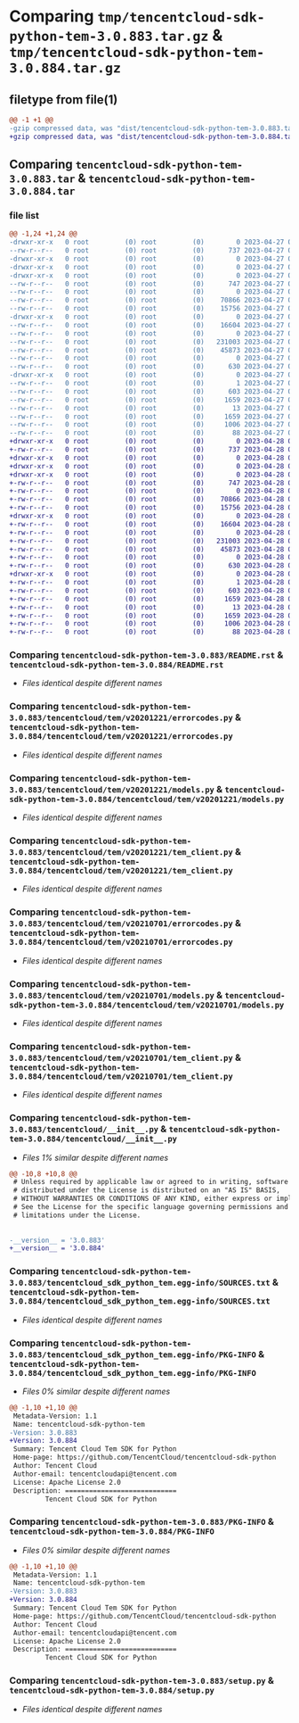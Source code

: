 # Comparing `tmp/tencentcloud-sdk-python-tem-3.0.883.tar.gz` & `tmp/tencentcloud-sdk-python-tem-3.0.884.tar.gz`

## filetype from file(1)

```diff
@@ -1 +1 @@
-gzip compressed data, was "dist/tencentcloud-sdk-python-tem-3.0.883.tar", last modified: Thu Apr 27 00:54:08 2023, max compression
+gzip compressed data, was "dist/tencentcloud-sdk-python-tem-3.0.884.tar", last modified: Fri Apr 28 02:41:06 2023, max compression
```

## Comparing `tencentcloud-sdk-python-tem-3.0.883.tar` & `tencentcloud-sdk-python-tem-3.0.884.tar`

### file list

```diff
@@ -1,24 +1,24 @@
-drwxr-xr-x   0 root         (0) root         (0)        0 2023-04-27 00:54:08.000000 tencentcloud-sdk-python-tem-3.0.883/
--rw-r--r--   0 root         (0) root         (0)      737 2023-04-27 00:54:08.000000 tencentcloud-sdk-python-tem-3.0.883/README.rst
-drwxr-xr-x   0 root         (0) root         (0)        0 2023-04-27 00:54:08.000000 tencentcloud-sdk-python-tem-3.0.883/tencentcloud/
-drwxr-xr-x   0 root         (0) root         (0)        0 2023-04-27 00:54:08.000000 tencentcloud-sdk-python-tem-3.0.883/tencentcloud/tem/
-drwxr-xr-x   0 root         (0) root         (0)        0 2023-04-27 00:54:08.000000 tencentcloud-sdk-python-tem-3.0.883/tencentcloud/tem/v20201221/
--rw-r--r--   0 root         (0) root         (0)      747 2023-04-27 00:54:08.000000 tencentcloud-sdk-python-tem-3.0.883/tencentcloud/tem/v20201221/errorcodes.py
--rw-r--r--   0 root         (0) root         (0)        0 2023-04-27 00:54:08.000000 tencentcloud-sdk-python-tem-3.0.883/tencentcloud/tem/v20201221/__init__.py
--rw-r--r--   0 root         (0) root         (0)    70866 2023-04-27 00:54:08.000000 tencentcloud-sdk-python-tem-3.0.883/tencentcloud/tem/v20201221/models.py
--rw-r--r--   0 root         (0) root         (0)    15756 2023-04-27 00:54:08.000000 tencentcloud-sdk-python-tem-3.0.883/tencentcloud/tem/v20201221/tem_client.py
-drwxr-xr-x   0 root         (0) root         (0)        0 2023-04-27 00:54:08.000000 tencentcloud-sdk-python-tem-3.0.883/tencentcloud/tem/v20210701/
--rw-r--r--   0 root         (0) root         (0)    16604 2023-04-27 00:54:08.000000 tencentcloud-sdk-python-tem-3.0.883/tencentcloud/tem/v20210701/errorcodes.py
--rw-r--r--   0 root         (0) root         (0)        0 2023-04-27 00:54:08.000000 tencentcloud-sdk-python-tem-3.0.883/tencentcloud/tem/v20210701/__init__.py
--rw-r--r--   0 root         (0) root         (0)   231003 2023-04-27 00:54:08.000000 tencentcloud-sdk-python-tem-3.0.883/tencentcloud/tem/v20210701/models.py
--rw-r--r--   0 root         (0) root         (0)    45873 2023-04-27 00:54:08.000000 tencentcloud-sdk-python-tem-3.0.883/tencentcloud/tem/v20210701/tem_client.py
--rw-r--r--   0 root         (0) root         (0)        0 2023-04-27 00:54:08.000000 tencentcloud-sdk-python-tem-3.0.883/tencentcloud/tem/__init__.py
--rw-r--r--   0 root         (0) root         (0)      630 2023-04-27 00:54:08.000000 tencentcloud-sdk-python-tem-3.0.883/tencentcloud/__init__.py
-drwxr-xr-x   0 root         (0) root         (0)        0 2023-04-27 00:54:08.000000 tencentcloud-sdk-python-tem-3.0.883/tencentcloud_sdk_python_tem.egg-info/
--rw-r--r--   0 root         (0) root         (0)        1 2023-04-27 00:54:08.000000 tencentcloud-sdk-python-tem-3.0.883/tencentcloud_sdk_python_tem.egg-info/dependency_links.txt
--rw-r--r--   0 root         (0) root         (0)      603 2023-04-27 00:54:08.000000 tencentcloud-sdk-python-tem-3.0.883/tencentcloud_sdk_python_tem.egg-info/SOURCES.txt
--rw-r--r--   0 root         (0) root         (0)     1659 2023-04-27 00:54:08.000000 tencentcloud-sdk-python-tem-3.0.883/tencentcloud_sdk_python_tem.egg-info/PKG-INFO
--rw-r--r--   0 root         (0) root         (0)       13 2023-04-27 00:54:08.000000 tencentcloud-sdk-python-tem-3.0.883/tencentcloud_sdk_python_tem.egg-info/top_level.txt
--rw-r--r--   0 root         (0) root         (0)     1659 2023-04-27 00:54:08.000000 tencentcloud-sdk-python-tem-3.0.883/PKG-INFO
--rw-r--r--   0 root         (0) root         (0)     1006 2023-04-27 00:54:08.000000 tencentcloud-sdk-python-tem-3.0.883/setup.py
--rw-r--r--   0 root         (0) root         (0)       88 2023-04-27 00:54:08.000000 tencentcloud-sdk-python-tem-3.0.883/setup.cfg
+drwxr-xr-x   0 root         (0) root         (0)        0 2023-04-28 02:41:06.000000 tencentcloud-sdk-python-tem-3.0.884/
+-rw-r--r--   0 root         (0) root         (0)      737 2023-04-28 02:41:06.000000 tencentcloud-sdk-python-tem-3.0.884/README.rst
+drwxr-xr-x   0 root         (0) root         (0)        0 2023-04-28 02:41:06.000000 tencentcloud-sdk-python-tem-3.0.884/tencentcloud/
+drwxr-xr-x   0 root         (0) root         (0)        0 2023-04-28 02:41:06.000000 tencentcloud-sdk-python-tem-3.0.884/tencentcloud/tem/
+drwxr-xr-x   0 root         (0) root         (0)        0 2023-04-28 02:41:06.000000 tencentcloud-sdk-python-tem-3.0.884/tencentcloud/tem/v20201221/
+-rw-r--r--   0 root         (0) root         (0)      747 2023-04-28 02:41:06.000000 tencentcloud-sdk-python-tem-3.0.884/tencentcloud/tem/v20201221/errorcodes.py
+-rw-r--r--   0 root         (0) root         (0)        0 2023-04-28 02:41:06.000000 tencentcloud-sdk-python-tem-3.0.884/tencentcloud/tem/v20201221/__init__.py
+-rw-r--r--   0 root         (0) root         (0)    70866 2023-04-28 02:41:06.000000 tencentcloud-sdk-python-tem-3.0.884/tencentcloud/tem/v20201221/models.py
+-rw-r--r--   0 root         (0) root         (0)    15756 2023-04-28 02:41:06.000000 tencentcloud-sdk-python-tem-3.0.884/tencentcloud/tem/v20201221/tem_client.py
+drwxr-xr-x   0 root         (0) root         (0)        0 2023-04-28 02:41:06.000000 tencentcloud-sdk-python-tem-3.0.884/tencentcloud/tem/v20210701/
+-rw-r--r--   0 root         (0) root         (0)    16604 2023-04-28 02:41:06.000000 tencentcloud-sdk-python-tem-3.0.884/tencentcloud/tem/v20210701/errorcodes.py
+-rw-r--r--   0 root         (0) root         (0)        0 2023-04-28 02:41:06.000000 tencentcloud-sdk-python-tem-3.0.884/tencentcloud/tem/v20210701/__init__.py
+-rw-r--r--   0 root         (0) root         (0)   231003 2023-04-28 02:41:06.000000 tencentcloud-sdk-python-tem-3.0.884/tencentcloud/tem/v20210701/models.py
+-rw-r--r--   0 root         (0) root         (0)    45873 2023-04-28 02:41:06.000000 tencentcloud-sdk-python-tem-3.0.884/tencentcloud/tem/v20210701/tem_client.py
+-rw-r--r--   0 root         (0) root         (0)        0 2023-04-28 02:41:06.000000 tencentcloud-sdk-python-tem-3.0.884/tencentcloud/tem/__init__.py
+-rw-r--r--   0 root         (0) root         (0)      630 2023-04-28 02:41:06.000000 tencentcloud-sdk-python-tem-3.0.884/tencentcloud/__init__.py
+drwxr-xr-x   0 root         (0) root         (0)        0 2023-04-28 02:41:06.000000 tencentcloud-sdk-python-tem-3.0.884/tencentcloud_sdk_python_tem.egg-info/
+-rw-r--r--   0 root         (0) root         (0)        1 2023-04-28 02:41:06.000000 tencentcloud-sdk-python-tem-3.0.884/tencentcloud_sdk_python_tem.egg-info/dependency_links.txt
+-rw-r--r--   0 root         (0) root         (0)      603 2023-04-28 02:41:06.000000 tencentcloud-sdk-python-tem-3.0.884/tencentcloud_sdk_python_tem.egg-info/SOURCES.txt
+-rw-r--r--   0 root         (0) root         (0)     1659 2023-04-28 02:41:06.000000 tencentcloud-sdk-python-tem-3.0.884/tencentcloud_sdk_python_tem.egg-info/PKG-INFO
+-rw-r--r--   0 root         (0) root         (0)       13 2023-04-28 02:41:06.000000 tencentcloud-sdk-python-tem-3.0.884/tencentcloud_sdk_python_tem.egg-info/top_level.txt
+-rw-r--r--   0 root         (0) root         (0)     1659 2023-04-28 02:41:06.000000 tencentcloud-sdk-python-tem-3.0.884/PKG-INFO
+-rw-r--r--   0 root         (0) root         (0)     1006 2023-04-28 02:41:06.000000 tencentcloud-sdk-python-tem-3.0.884/setup.py
+-rw-r--r--   0 root         (0) root         (0)       88 2023-04-28 02:41:06.000000 tencentcloud-sdk-python-tem-3.0.884/setup.cfg
```

### Comparing `tencentcloud-sdk-python-tem-3.0.883/README.rst` & `tencentcloud-sdk-python-tem-3.0.884/README.rst`

 * *Files identical despite different names*

### Comparing `tencentcloud-sdk-python-tem-3.0.883/tencentcloud/tem/v20201221/errorcodes.py` & `tencentcloud-sdk-python-tem-3.0.884/tencentcloud/tem/v20201221/errorcodes.py`

 * *Files identical despite different names*

### Comparing `tencentcloud-sdk-python-tem-3.0.883/tencentcloud/tem/v20201221/models.py` & `tencentcloud-sdk-python-tem-3.0.884/tencentcloud/tem/v20201221/models.py`

 * *Files identical despite different names*

### Comparing `tencentcloud-sdk-python-tem-3.0.883/tencentcloud/tem/v20201221/tem_client.py` & `tencentcloud-sdk-python-tem-3.0.884/tencentcloud/tem/v20201221/tem_client.py`

 * *Files identical despite different names*

### Comparing `tencentcloud-sdk-python-tem-3.0.883/tencentcloud/tem/v20210701/errorcodes.py` & `tencentcloud-sdk-python-tem-3.0.884/tencentcloud/tem/v20210701/errorcodes.py`

 * *Files identical despite different names*

### Comparing `tencentcloud-sdk-python-tem-3.0.883/tencentcloud/tem/v20210701/models.py` & `tencentcloud-sdk-python-tem-3.0.884/tencentcloud/tem/v20210701/models.py`

 * *Files identical despite different names*

### Comparing `tencentcloud-sdk-python-tem-3.0.883/tencentcloud/tem/v20210701/tem_client.py` & `tencentcloud-sdk-python-tem-3.0.884/tencentcloud/tem/v20210701/tem_client.py`

 * *Files identical despite different names*

### Comparing `tencentcloud-sdk-python-tem-3.0.883/tencentcloud/__init__.py` & `tencentcloud-sdk-python-tem-3.0.884/tencentcloud/__init__.py`

 * *Files 1% similar despite different names*

```diff
@@ -10,8 +10,8 @@
 # Unless required by applicable law or agreed to in writing, software
 # distributed under the License is distributed on an "AS IS" BASIS,
 # WITHOUT WARRANTIES OR CONDITIONS OF ANY KIND, either express or implied.
 # See the License for the specific language governing permissions and
 # limitations under the License.
 
 
-__version__ = '3.0.883'
+__version__ = '3.0.884'
```

### Comparing `tencentcloud-sdk-python-tem-3.0.883/tencentcloud_sdk_python_tem.egg-info/SOURCES.txt` & `tencentcloud-sdk-python-tem-3.0.884/tencentcloud_sdk_python_tem.egg-info/SOURCES.txt`

 * *Files identical despite different names*

### Comparing `tencentcloud-sdk-python-tem-3.0.883/tencentcloud_sdk_python_tem.egg-info/PKG-INFO` & `tencentcloud-sdk-python-tem-3.0.884/tencentcloud_sdk_python_tem.egg-info/PKG-INFO`

 * *Files 0% similar despite different names*

```diff
@@ -1,10 +1,10 @@
 Metadata-Version: 1.1
 Name: tencentcloud-sdk-python-tem
-Version: 3.0.883
+Version: 3.0.884
 Summary: Tencent Cloud Tem SDK for Python
 Home-page: https://github.com/TencentCloud/tencentcloud-sdk-python
 Author: Tencent Cloud
 Author-email: tencentcloudapi@tencent.com
 License: Apache License 2.0
 Description: ============================
         Tencent Cloud SDK for Python
```

### Comparing `tencentcloud-sdk-python-tem-3.0.883/PKG-INFO` & `tencentcloud-sdk-python-tem-3.0.884/PKG-INFO`

 * *Files 0% similar despite different names*

```diff
@@ -1,10 +1,10 @@
 Metadata-Version: 1.1
 Name: tencentcloud-sdk-python-tem
-Version: 3.0.883
+Version: 3.0.884
 Summary: Tencent Cloud Tem SDK for Python
 Home-page: https://github.com/TencentCloud/tencentcloud-sdk-python
 Author: Tencent Cloud
 Author-email: tencentcloudapi@tencent.com
 License: Apache License 2.0
 Description: ============================
         Tencent Cloud SDK for Python
```

### Comparing `tencentcloud-sdk-python-tem-3.0.883/setup.py` & `tencentcloud-sdk-python-tem-3.0.884/setup.py`

 * *Files identical despite different names*


